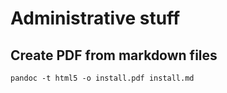 # Administrative stuff

## Create PDF from markdown files

```
pandoc -t html5 -o install.pdf install.md 
```
